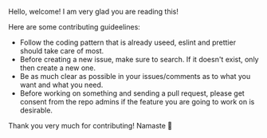 Hello, welcome! I am very glad you are reading this!

Here are some contributing guideelines:

- Follow the coding pattern that is already useed, eslint and prettier should take care of most.
- Before creating a new issue, make sure to search. If it doesn't exist, only then create a new one.
- Be as much clear as possible in your issues/comments as to what you want and what you need.
- Before working on something and sending a pull request, please get consent from the repo admins if the feature you are going to work on is desirable.

Thank you very much for contributing!
Namaste 🙏

